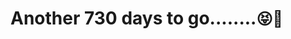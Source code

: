 <div class="pyro">
    <div class="before"></div>
    <div class="after"></div>
</div>

#    Another 730 days to go........<span style='font-size:25px;'>&#128541;</span><span style='font-size:25px;'>&#128150;</span>

